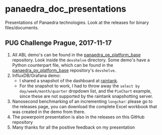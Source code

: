 # panaedra_doc_presentations

Presentations of Panaedra technologies. Look at the releases for binary files/documents.

## PUG Challenge Prague, 2017-11-17

1. All ABL demo's can be found in the [panaedra_oe_platform_base](https://github.com/Panaedra/panaedra_oe_platform_base) repository. Look inside the `devshelve` directory. Some demo's have a Python counterpart file, which can be found in the [panaedra_py_platform_base](https://github.com/Panaedra/panaedra_py_platform_base) repository's `devshelve`.
1. InfluxDB/Grafana demo:
    - I shared a snapshot of the dashboard at [raintank](https://snapshot.raintank.io/dashboard/snapshot/4qbsmW0g0barrg4R1CU7oReGp4FLs48Q).
    - For the snapshot to work, I had to throw away the `select by day/week/month/quarter` dropdown list, and the `PieChart` example, since these are not supported by the raintank snapshotting server.
1. Nanosecond benchmarking of an incrementing `longchar`: please go to the releases page, you can download the complete Excel workbook that was created in the demo from there.
1. The powerpoint presentation is also in the releases on this GitHub repository
1. Many thanks for all the positive feedback on my presentation
